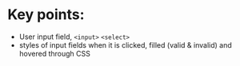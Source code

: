<h1>Key points:</h1>  

 - User input field, `<input>` `<select>`
 - styles of input fields when it is clicked, filled (valid & invalid) and hovered through CSS